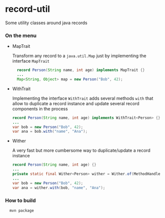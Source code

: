 # record-util
Some utility classes around java records

### On the menu

- MapTrait
  
  Transform any record to a `java.util.Map` just by implementing the interface `MapTrait`
  ```java
    record Person(String name, int age) implements MapTrait {}
    ...
    Map<String, Object> map = new Person("Bob", 42);
  ```

- WithTrait

  Implementing the interface `WithTrait` adds several methods `with` that allow to duplicate
  a record instance and update several record components in the process
  ```java
  record Person(String name, int age) implements WithTrait<Person> {}
  ...
  var bob = new Person("Bob", 42);
  var ana = bob.with("name", "Ana");
  ```

- Wither
  
  A very fast but more cumbersome way to duplicate/update a record instance
  ```java
  record Person(String name, int age) {}
  ...
  private static final Wither<Person> wither = Wither.of(MethodHandles.lookup(), Person.class);
  ...
  var bob = new Person("Bob", 42);
  var ana = wither.with(bob, "name", "Ana");
  ```


### How to build
```
  mvn package
```
